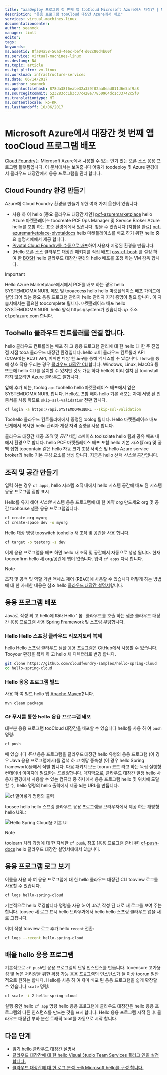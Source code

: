 ```yaml
---
title: "aaaDeploy 프로그램 첫 번째 앱 tooCloud Microsoft Azure에서 대장간 | Microsoft Docs"
description: "응용 프로그램 tooCloud 대장간 Azure에서 배포"
services: virtual-machines-linux
documentationcenter: 
author: seanmck
manager: timlt
editor: 
tags: 
keywords: 
ms.assetid: 8fa04a58-56ad-4e6c-bef4-d02c80d4b60f
ms.service: virtual-machines-linux
ms.devlang: NA
ms.topic: article
ms.tgt_pltfrm: vm-linux
ms.workload: infrastructure-services
ms.date: 06/14/2017
ms.author: seanmck
ms.openlocfilehash: 878da38f6eabe32a339f02aa0ead811d6e5af9a8
ms.sourcegitcommit: 523283cc1b3c37c428e77850964dc1c33742c5f0
ms.translationtype: MT
ms.contentlocale: ko-KR
ms.lasthandoff: 10/06/2017
---
```

# <a name="deploy-your-first-app-toocloud-foundry-on-microsoft-azure"></a>Microsoft Azure에서 대장간 첫 번째 앱 tooCloud 프로그램 배포

[Cloud Foundry](http://cloudfoundry.org)는 Microsoft Azure에서 사용할 수 있는 인기 있는 오픈 소스 응용 프로그램 플랫폼입니다. 이 문서에서는 보여줍니다 어떻게 toodeploy 및 Azure 환경에서 클라우드 대장간에서 응용 프로그램을 관리 합니다.

## <a name="create-a-cloud-foundry-environment"></a>Cloud Foundry 환경 만들기

Azure에 Cloud Foundry 환경을 만들기 위한 여러 가지 옵션이 있습니다.

- 사용 하 여 hello [중요 클라우드 대장간 제안] [ pcf-azuremarketplace] hello Azure 마켓플레이스 toocreate PCF Ops Manager 및 Service Broker Azure hello를 포함 하는 표준 환경에에서 있습니다. 찾을 수 있습니다 [지침을 완료] [ pcf-azuremarketplace-pivotaldocs] hello 마켓플레이스를 배포 하기 위한 hello 중요 설명서에에서 제공 합니다.
- [Pivotal Cloud Foundry를 수동으로 배포][pcf-custom]하여 사용자 지정된 환경을 만듭니다.
- [Hello 오픈 소스 클라우드 대장간 패키지를 직접 배포] [ oss-cf-bosh] 를 설정 하 여 한 [BOSH](http://bosh.io) hello 클라우드 대장간 환경의 hello 배포를 조정 하는 VM 감독 합니다.

> [!IMPORTANT] 
> Hello Azure Marketplace에서에서 PCF를 배포 하는 경우 hello SYSTEMDOMAINURL 메모 및 tooaccess hello hello 마켓플레이스 배포 가이드에 설명 되어 있는 중요 응용 프로그램 관리자 hello 관리자 자격 증명이 필요 합니다. 이 자습서에서는 필요한 toocomplete 됩니다. 마켓플레이스 배포 hello SYSTEMDOMAINURL hello 양식 https://system가 있습니다. *ip 주소*. cf.pcfazure.com 합니다.

## <a name="connect-toohello-cloud-controller"></a>Toohello 클라우드 컨트롤러를 연결 합니다.

hello 클라우드 컨트롤러는 배포 하 고 응용 프로그램 관리에 대 한 hello 대 한 주 진입점 지점 tooa 클라우드 대장간 환경입니다. hello 코어 클라우드 컨트롤러 API (CCAPI)는 REST API, 이지만 다양 한 도구를 통해 액세스할 수 있습니다. Hello를 통해 상호 작용 우리는 경우 [클라우드 대장간 CLI][cf-cli]합니다. Windows, Linux, MacOS 등 또는에 hello CLI를 설치할 수 있지만 것도 가능 하다 hello에 미리 설치 된 tooinstall 하지 않으려면 [Azure 클라우드 셸][cloudshell-docs]합니다.

앞에 추가 되는, toolog `api` toohello hello 마켓플레이스 배포에서 얻은 SYSTEMDOMAINURL 합니다. Hello도 포함 해야 hello 기본 배포는 자체 서명 된 인증서를 사용 하므로 `skip-ssl-validation` 전환 합니다.

```bash
cf login -a https://api.SYSTEMDOMAINURL --skip-ssl-validation
```

Toohello 클라우드 컨트롤러에에서 증명된 toolog 됩니다. Hello 마켓플레이스 배포 단계에서 복사한 hello 관리자 계정 자격 증명을 사용 합니다.

클라우드 대장간 제공 *조직* 및 *공간* 네임 스페이스 tooisolate hello 팀과 공유 배포 내에서 환경으로 합니다. hello PCF 마켓플레이스 배포 포함 hello 기본 *시스템* org 및 공백 집합 toocontain 같은 hello 자동 크기 조정 서비스 및 hello Azure service broker의 hello 기본 구성 요소를 생성 합니다. 지금은 hello 선택 *시스템* 공간입니다.


## <a name="create-an-org-and-space"></a>조직 및 공간 만들기

입력 하는 경우 `cf apps`, hello 시스템 조직 내에서 hello 시스템 공간에 배포 된 시스템 응용 프로그램 집합 표시 

Hello를 유지 해야 *시스템* 시스템 응용 프로그램에 대 한 예약 org 만드세요 org 및 공간 toohouse 샘플 응용 프로그램입니다.

```bash
cf create-org myorg
cf create-space dev -o myorg
```

Hello 대상 명령 tooswitch toohello 새 조직 및 공간을 사용 합니다.

```bash
cf target -o testorg -s dev
```

이제 응용 프로그램을 배포 하면 hello 새 조직 및 공간에서 자동으로 생성 됩니다. 현재 tooconfirm hello 새 org/공간에 앱이 없습니다. 입력 `cf apps` 다시 합니다.

> [!NOTE] 
> 조직 및 공백 및 역할 기반 액세스 제어 (RBAC)에 사용할 수 있습니다 어떻게 하는 방법에 대 한 자세한 내용은 참조 hello [클라우드 대장간 설명서][cf-orgs-spaces-docs]합니다.

## <a name="deploy-an-application"></a>응용 프로그램 배포

Java로 작성 되 고 hello에 따라 Hello ' 봄 ' 클라우드를 호출 하는 샘플 클라우드 대장간 응용 프로그램 사용 [Spring Framework](http://spring.io) 및 [스프링 부팅](http://projects.spring.io/spring-boot/)합니다.

### <a name="clone-hello-hello-spring-cloud-repository"></a>Hello Hello 스프링 클라우드 리포지토리 복제

hello Hello 스프링 클라우드 샘플 응용 프로그램은 GitHub에서 사용할 수 있습니다. Tooyour 환경을 복제 하 고 hello 새 디렉터리로 변경 합니다.

```bash
git clone https://github.com/cloudfoundry-samples/hello-spring-cloud
cd hello-spring-cloud
```

### <a name="build-hello-application"></a>Hello 응용 프로그램 빌드

사용 하 여 빌드 hello 앱 [Apache Maven](http://maven.apache.org)합니다.

```bash
mvn clean package
```

### <a name="deploy-hello-application-with-cf-push"></a>Cf 푸시를 통한 hello 응용 프로그램 배포

대부분 응용 프로그램 tooCloud 대장간을 배포할 수 있습니다 hello를 사용 하 여 `push` 명령:

```bash
cf push
```

때 있습니다 *푸시* 응용 프로그램을 클라우드 대장간 hello 유형의 응용 프로그램 (이 경우 Java 응용 프로그램에서)를 검색 하 고 해당 종속성 (이 경우 hello Spring framework)을에서 식별 합니다. 다음 패키지 모든 toorun 코드 라고 하는 독립 실행형 컨테이너 이미지에 필요한는 *드롭릿*합니다. 마지막으로, 클라우드 대장간 일정 hello 사용자 환경에서 사용할 수 있는 컴퓨터 중 하나에서 응용 프로그램 hello 및 위치에 도달할 수, hello 명령의 hello 출력에서 제공 되는 URL을 만듭니다.

![cf 밀어넣기 명령의 출력][cf-push-output]

toosee hello hello 스프링 클라우드 응용 프로그램을 브라우저에서 제공 하는 개방형 hello URL:

![Hello Spring Cloud용 기본 UI][hello-spring-cloud-basic]

> [!NOTE] 
> toolearn 처리 과정에 대 한 자세한 `cf push`, 참조 [응용 프로그램 준비 된] [ cf-push-docs] hello 클라우드 대장간 설명서에에서 있습니다.

## <a name="view-application-logs"></a>응용 프로그램 로그 보기

이름을 사용 하 여 응용 프로그램에 대 한 hello 클라우드 대장간 CLI tooview 로그를 사용할 수 있습니다.

```bash
cf logs hello-spring-cloud
```

기본적으로 hello 로깅합니다 명령을 사용 하 여 *꼬리*, 작성 된 대로 새 로그를 보여 주는 합니다. toosee 새 로그 표시 hello 브라우저에서 hello hello 스프링 클라우드 앱을 새로 고칩니다.

이미 작성 tooview 로그 추가 hello `recent` 전환:

```bash
cf logs --recent hello-spring-cloud
```

## <a name="scale-hello-application"></a>배율 hello 응용 프로그램

기본적으로 `cf push`만 응용 프로그램의 단일 인스턴스를 만듭니다. tooensure 고가용성 및 높은 처리량을 위한 확장 가능 응용 프로그램의 인스턴스가 둘 이상 toorun 일반적으로 원하는 합니다. Hello를 사용 하 여 이미 배포 된 응용 프로그램을 쉽게 확장할 수 있습니다 `scale` 명령:

```bash
cf scale -i 2 hello-spring-cloud
```

실행 중인 hello `cf app` 명령 hello 응용 프로그램에 클라우드 대장간은 hello 응용 프로그램의 다른 인스턴스를 만드는 것을 표시 합니다. Hello 응용 프로그램 시작 된 후 클라우드 대장간 부하 분산 트래픽 tooit를 자동으로 시작 합니다.


## <a name="next-steps"></a>다음 단계

- [읽기 hello 클라우드 대장간 설명서][cloudfoundry-docs]
- [클라우드 대장간에 대 한 hello Visual Studio Team Services 플러그 인을 설정 합니다.][vsts-plugin]
- [클라우드 대장간에 대 한 로그 분석 노즐 Microsoft hello를 구성 합니다.][loganalytics-nozzle]

<!-- LINKS -->

[pcf-azuremarketplace]: https://azuremarketplace.microsoft.com/marketplace/apps/pivotal.pivotal-cloud-foundry
[pcf-custom]: https://docs.pivotal.io/pivotalcf/1-10/customizing/azure.html
[oss-cf-bosh]: https://github.com/cloudfoundry-incubator/bosh-azure-cpi-release/tree/master/docs
[pcf-azuremarketplace-pivotaldocs]: https://docs.pivotal.io/pivotalcf/customizing/pcf_azure.html
[cf-cli]: https://github.com/cloudfoundry/cli
[cloudshell-docs]: https://docs.microsoft.com/azure/cloud-shell/overview
[cf-orgs-spaces-docs]: https://docs.cloudfoundry.org/concepts/roles.html
[spring-boot]: https://projects.spring.io/spring-boot/
[spring-framework]: http://spring.io
[cf-push-docs]: https://docs.cloudfoundry.org/concepts/how-applications-are-staged.html
[cloudfoundry-docs]: https://docs.cloudfoundry.org
[vsts-plugin]: https://github.com/Microsoft/vsts-cloudfoundry
[loganalytics-nozzle]: https://github.com/Azure/oms-log-analytics-firehose-nozzle

<!-- IMAGES -->
[cf-push-output]: ./media/cloudfoundry-deploy-your-first-app/cf-push-output.png
[hello-spring-cloud-basic]: ./media/cloudfoundry-deploy-your-first-app/hello-spring-cloud-basic.png